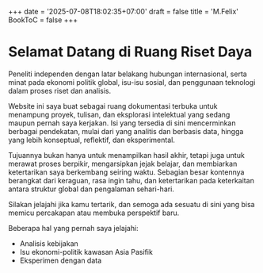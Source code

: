 +++
date = '2025-07-08T18:02:35+07:00'
draft = false
title = 'M.Felix'
BookToC = false
+++

# **Selamat Datang di Ruang Riset Daya**



Peneliti independen dengan latar belakang hubungan internasional, serta minat pada ekonomi politik global, isu-isu sosial, dan penggunaan teknologi dalam proses riset dan analisis.

Website ini saya buat sebagai ruang dokumentasi terbuka untuk menampung proyek, tulisan, dan eksplorasi intelektual yang sedang maupun pernah saya kerjakan. Isi yang tersedia di sini mencerminkan berbagai pendekatan, mulai dari yang analitis dan berbasis data, hingga yang lebih konseptual, reflektif, dan eksperimental.

Tujuannya bukan hanya untuk menampilkan hasil akhir, tetapi juga untuk merawat proses berpikir, mengarsipkan jejak belajar, dan membiarkan ketertarikan saya berkembang seiring waktu. Sebagian besar kontennya berangkat dari keraguan, rasa ingin tahu, dan ketertarikan pada keterkaitan antara struktur global dan pengalaman sehari-hari.

Silakan jelajahi jika kamu tertarik, dan semoga ada sesuatu di sini yang bisa memicu percakapan atau membuka perspektif baru.

Beberapa hal yang pernah saya jelajahi:
- Analisis kebijakan 
- Isu ekonomi-politik kawasan Asia Pasifik  
- Eksperimen dengan data
